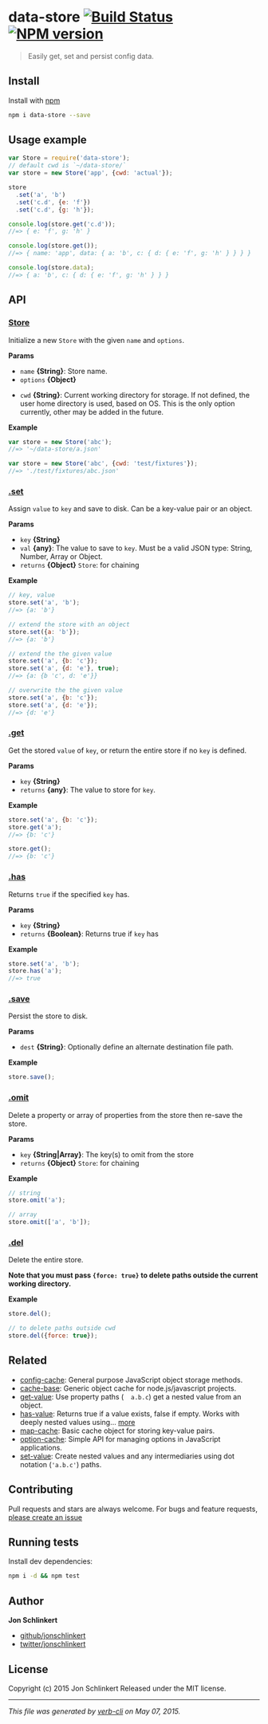 # data-store  [![Build Status](https://travis-ci.org/jonschlinkert/data-store.svg)](https://travis-ci.org/jonschlinkert/data-store)  [![NPM version](https://badge.fury.io/js/data-store.svg)](http://badge.fury.io/js/data-store)

> Easily get, set and persist config data.

## Install

Install with [npm](https://www.npmjs.com/)

```bash
npm i data-store --save
```

## Usage example

```js
var Store = require('data-store');
// default cwd is `~/data-store/`
var store = new Store('app', {cwd: 'actual'});

store
  .set('a', 'b')
  .set('c.d', {e: 'f'})
  .set('c.d', {g: 'h'});

console.log(store.get('c.d'));
//=> { e: 'f', g: 'h' }

console.log(store.get());
//=> { name: 'app', data: { a: 'b', c: { d: { e: 'f', g: 'h' } } } }

console.log(store.data);
//=> { a: 'b', c: { d: { e: 'f', g: 'h' } } }
```

## API

### [Store](index.js#L40)

Initialize a new `Store` with the given `name` and `options`.

**Params**

* `name` **{String}**: Store name.
* `options` **{Object}**

- `cwd` **{String}**: Current working directory for storage. If not defined, the user home directory is used, based on OS. This is the only option currently, other may be added in the future.

**Example**

```js
var store = new Store('abc');
//=> '~/data-store/a.json'

var store = new Store('abc', {cwd: 'test/fixtures'});
//=> './test/fixtures/abc.json'
```

### [.set](index.js#L85)

Assign `value` to `key` and save to disk. Can be a key-value pair or an object.

**Params**

* `key` **{String}**
* `val` **{any}**: The value to save to `key`. Must be a valid JSON type: String, Number, Array or Object.
* `returns` **{Object}** `Store`: for chaining

**Example**

```js
// key, value
store.set('a', 'b');
//=> {a: 'b'}

// extend the store with an object
store.set({a: 'b'});
//=> {a: 'b'}

// extend the the given value
store.set('a', {b: 'c'});
store.set('a', {d: 'e'}, true);
//=> {a: {b 'c', d: 'e'}}

// overwrite the the given value
store.set('a', {b: 'c'});
store.set('a', {d: 'e'});
//=> {d: 'e'}
```

### [.get](index.js#L130)

Get the stored `value` of `key`, or return the entire store if no `key` is defined.

**Params**

* `key` **{String}**
* `returns` **{any}**: The value to store for `key`.

**Example**

```js
store.set('a', {b: 'c'});
store.get('a');
//=> {b: 'c'}

store.get();
//=> {b: 'c'}
```

### [.has](index.js#L151)

Returns `true` if the specified `key` has.

**Params**

* `key` **{String}**
* `returns` **{Boolean}**: Returns true if `key` has

**Example**

```js
store.set('a', 'b');
store.has('a');
//=> true
```

### [.save](index.js#L168)

Persist the store to disk.

**Params**

* `dest` **{String}**: Optionally define an alternate destination file path.

**Example**

```js
store.save();
```

### [.omit](index.js#L189)

Delete a property or array of properties from the store then re-save the store.

**Params**

* `key` **{String|Array}**: The key(s) to omit from the store
* `returns` **{Object}** `Store`: for chaining

**Example**

```js
// string
store.omit('a');

// array
store.omit(['a', 'b']);
```

### [.del](index.js#L216)

Delete the entire store.

**Note that you must pass `{force: true}` to delete
paths outside the current working directory.**

**Example**

```js
store.del();

// to delete paths outside cwd
store.del({force: true});
```

## Related

* [config-cache](https://github.com/jonschlinkert/config-cache): General purpose JavaScript object storage methods.
* [cache-base](https://github.com/jonschlinkert/cache-base): Generic object cache for node.js/javascript projects.
* [get-value](https://github.com/jonschlinkert/get-value): Use property paths (`  a.b.c`) get a nested value from an object.
* [has-value](https://github.com/jonschlinkert/has-value): Returns true if a value exists, false if empty. Works with deeply nested values using… [more](https://github.com/jonschlinkert/has-value)
* [map-cache](https://github.com/jonschlinkert/map-cache): Basic cache object for storing key-value pairs.
* [option-cache](https://github.com/jonschlinkert/option-cache): Simple API for managing options in JavaScript applications.
* [set-value](https://github.com/jonschlinkert/set-value): Create nested values and any intermediaries using dot notation (`'a.b.c'`) paths.

## Contributing

Pull requests and stars are always welcome. For bugs and feature requests, [please create an issue](https://github.com/jonschlinkert/data-store/issues/new)

## Running tests

Install dev dependencies:

```bash
npm i -d && npm test
```

## Author

**Jon Schlinkert**

+ [github/jonschlinkert](https://github.com/jonschlinkert)
+ [twitter/jonschlinkert](http://twitter.com/jonschlinkert)

## License

Copyright (c) 2015 Jon Schlinkert
Released under the MIT license.

***

_This file was generated by [verb-cli](https://github.com/assemble/verb-cli) on May 07, 2015._

<!-- deps: mocha should -->
